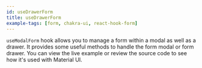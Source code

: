 ```yaml
---
id: useDrawerForm
title: useDrawerForm
example-tags: [form, chakra-ui, react-hook-form]
---
```


`useModalForm` hook allows you to manage a form within a modal as well as a drawer. It provides some useful methods to handle the form modal or form drawer. You can view the live example or review the source code to see how it's used with Material UI.

<CodeSandboxExample path="form-chakra-ui-use-drawer-form" />
